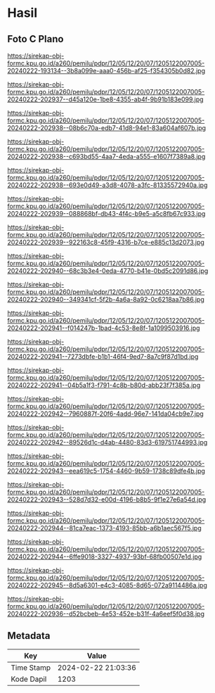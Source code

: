 # Hasil

## Foto C Plano

https://sirekap-obj-formc.kpu.go.id/a260/pemilu/pdpr/12/05/12/20/07/1205122007005-20240222-193134--3b8a099e-aaa0-456b-af25-f354305b0d82.jpg

https://sirekap-obj-formc.kpu.go.id/a260/pemilu/pdpr/12/05/12/20/07/1205122007005-20240222-202937--d45a120e-1be8-4355-ab4f-9b91b183e099.jpg

https://sirekap-obj-formc.kpu.go.id/a260/pemilu/pdpr/12/05/12/20/07/1205122007005-20240222-202938--08b6c70a-edb7-41d8-94e1-83a604af607b.jpg

https://sirekap-obj-formc.kpu.go.id/a260/pemilu/pdpr/12/05/12/20/07/1205122007005-20240222-202938--c693bd55-4aa7-4eda-a555-e1607f7389a8.jpg

https://sirekap-obj-formc.kpu.go.id/a260/pemilu/pdpr/12/05/12/20/07/1205122007005-20240222-202938--693e0d49-a3d8-4078-a3fc-81335572940a.jpg

https://sirekap-obj-formc.kpu.go.id/a260/pemilu/pdpr/12/05/12/20/07/1205122007005-20240222-202939--088868bf-db43-4f4c-b9e5-a5c8fb67c933.jpg

https://sirekap-obj-formc.kpu.go.id/a260/pemilu/pdpr/12/05/12/20/07/1205122007005-20240222-202939--922163c8-45f9-4316-b7ce-e885c13d2073.jpg

https://sirekap-obj-formc.kpu.go.id/a260/pemilu/pdpr/12/05/12/20/07/1205122007005-20240222-202940--68c3b3e4-0eda-4770-b41e-0bd5c2091d86.jpg

https://sirekap-obj-formc.kpu.go.id/a260/pemilu/pdpr/12/05/12/20/07/1205122007005-20240222-202940--349341cf-5f2b-4a6a-8a92-0c6218aa7b86.jpg

https://sirekap-obj-formc.kpu.go.id/a260/pemilu/pdpr/12/05/12/20/07/1205122007005-20240222-202941--f014247b-1bad-4c53-8e8f-1a1099503916.jpg

https://sirekap-obj-formc.kpu.go.id/a260/pemilu/pdpr/12/05/12/20/07/1205122007005-20240222-202941--7273dbfe-b1b1-46f4-9ed7-8a7c9f87d1bd.jpg

https://sirekap-obj-formc.kpu.go.id/a260/pemilu/pdpr/12/05/12/20/07/1205122007005-20240222-202941--04b5a1f3-f791-4c8b-b80d-abb23f7f385a.jpg

https://sirekap-obj-formc.kpu.go.id/a260/pemilu/pdpr/12/05/12/20/07/1205122007005-20240222-202942--7960887f-20f6-4add-96e7-141da04cb9e7.jpg

https://sirekap-obj-formc.kpu.go.id/a260/pemilu/pdpr/12/05/12/20/07/1205122007005-20240222-202942--89526d1c-d4ab-4480-83d3-619751744993.jpg

https://sirekap-obj-formc.kpu.go.id/a260/pemilu/pdpr/12/05/12/20/07/1205122007005-20240222-202943--eea619c5-1754-4460-9b59-1738c89dfe4b.jpg

https://sirekap-obj-formc.kpu.go.id/a260/pemilu/pdpr/12/05/12/20/07/1205122007005-20240222-202943--528d7d32-e00d-4196-b8b5-9f1e27e6a54d.jpg

https://sirekap-obj-formc.kpu.go.id/a260/pemilu/pdpr/12/05/12/20/07/1205122007005-20240222-202944--81ca7eac-1373-4193-85bb-a6b1aec567f5.jpg

https://sirekap-obj-formc.kpu.go.id/a260/pemilu/pdpr/12/05/12/20/07/1205122007005-20240222-202944--6ffe9018-3327-4937-93bf-68fb00507e1d.jpg

https://sirekap-obj-formc.kpu.go.id/a260/pemilu/pdpr/12/05/12/20/07/1205122007005-20240222-202945--8d5a6301-e4c3-4085-8d65-072a9114486a.jpg

https://sirekap-obj-formc.kpu.go.id/a260/pemilu/pdpr/12/05/12/20/07/1205122007005-20240222-202936--d52bcbeb-4e53-452e-b31f-4a6eef5f0d38.jpg


## Metadata

| Key        | Value               |
| ---------- | ------------------- |
| Time Stamp | 2024-02-22 21:03:36 |
| Kode Dapil | 1203                |



